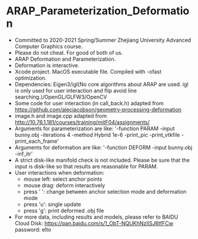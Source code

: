 # ARAP_Parameterization_Deformation
- Committed to 2020-2021 Spring/Summer Zhejiang University Advanced Computer Graphics course.
- Please do not cheat. For good of both of us.
- ARAP Deformation and Parameterization.
- Deformation is interactive.
- Xcode project. MacOS executable file. Compiled with -ofast optimization.
- Dependencies: Eigen3/igl(No core algorithms about ARAP are used. igl is only used for user interaction and flip avoid line searching.)/OpenGL/GLFW3/OpenCV
- Some code for user interaction (in call_back.h) adapted from https://github.com/alecjacobson/geometry-processing-deformation
- image.h and image.cpp adapted from http://10.76.1.181/courses/training/mitF04/assignments/
- Arguments for parameterization are like: '-function PARAM -input bunny.obj -iterations 4 -method Hybrid 1e-6 -print_pic -print_vtkfile -print_each_frame'
- Arguments for deformation are like: '-function DEFORM -input bunny.obj -inf_itr'
- A strict disk-like manifold check is not included. Please be sure that the input is disk-like so that results are reasonable for PARAM.
- User interactions when deformation: 
	- mouse left: select anchor points
	- mouse drag: deform interactively
	- press ' ': change between anchor selection mode and deformation mode
	- press 'u': single update
	- press 'g': print deformed .obj file
- For more data, including results and models, please refer to BAIDU Cloud Disk: https://pan.baidu.com/s/1_ObT-NQUKhNzIlSJ6tfFCw  password: elto
